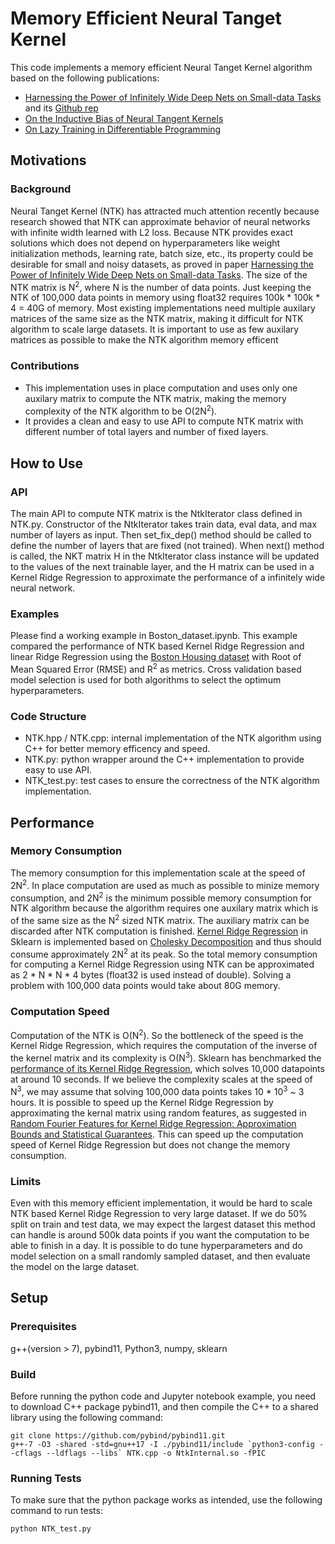 # Memory Efficient Neural Tanget Kernel
This code implements a memory efficient Neural Tanget Kernel algorithm based on the following publications:
* [Harnessing the Power of Infinitely Wide Deep Nets on Small-data Tasks](https://arxiv.org/abs/1910.01663) and its [Github rep](https://github.com/LeoYu/neural-tangent-kernel-UCI)
* [On the Inductive Bias of Neural Tangent Kernels](https://arxiv.org/abs/1905.12173)
* [On Lazy Training in Differentiable Programming](https://arxiv.org/abs/1812.07956)
## Motivations
### Background
Neural Tanget Kernel (NTK) has attracted much attention recently because research showed that NTK can approximate behavior of neural networks with infinite width learned with L2 loss. Because NTK provides exact solutions which does not depend on hyperparameters like weight initialization methods, learning rate, batch size, etc., its property could be desirable for small and noisy datasets, as proved in paper [Harnessing the Power of Infinitely Wide Deep Nets on Small-data Tasks](https://arxiv.org/abs/1910.01663). The size of the NTK matrix is N<sup>2</sup>, where N is the number of data points. Just keeping the NTK of 100,000 data points in memory using float32 requires 100k * 100k * 4 = 40G of memory. Most existing implementations need multiple auxilary matrices of the same size as the NTK matrix, making it difficult for NTK algorithm to scale large datasets. It is important to use as few auxilary matrices as possible to make the NTK algorithm memory efficent
### Contributions
* This implementation uses in place computation and uses only one auxilary matrix to compute the NTK matrix, making the memory complexity of the NTK algorithm to be O(2N<sup>2</sup>).
* It provides a clean and easy to use API to compute NTK matrix with different number of total layers and number of fixed layers.
## How to Use
### API
The main API to compute NTK matrix is the NtkIterator class defined in NTK.py. Constructor of the NtkIterator takes train data, eval data, and max number of layers as input. Then set_fix_dep() method should be called to define the number of layers that are fixed (not trained). When next() method is called, the NKT matrix H in the NtkIterator class instance will be updated to the values of the next trainable layer, and the H matrix can be used in a Kernel Ridge Regression to approximate the performance of a infinitely wide neural network.
### Examples
Please find a working example in Boston_dataset.ipynb. This example compared the performance of NTK based Kernel Ridge Regression and linear Ridge Regression using the [Boston Housing dataset](https://www.cs.toronto.edu/~delve/data/boston/bostonDetail.html) with Root of Mean Squared Error (RMSE) and R<sup>2</sup> as metrics. Cross validation based model selection is used for both algorithms to select the optimum hyperparameters.
### Code Structure
* NTK.hpp / NTK.cpp: internal implementation of the NTK algorithm using C++ for better memory efficency and speed.
* NTK.py: python wrapper around the C++ implementation to provide easy to use API.
* NTK_test.py: test cases to ensure the correctness of the NTK algorithm implementation.
## Performance
### Memory Consumption
The memory consumption for this implementation scale at the speed of 2N<sup>2</sup>. In place computation are used as much as possible to minize memory consumption, and 2N<sup>2</sup> is the minimum possible memory consumption for NTK algorithm because the algorithm requires one auxilary matrix which is of the same size as the N<sup>2</sup> sized NTK matrix. The auxiliary matrix can be discarded after NTK computation is finished. [Kernel Ridge Regression](https://www.ics.uci.edu/~welling/classnotes/papers_class/Kernel-Ridge.pdf) in Sklearn is implemented based on [Cholesky Decomposition](https://github.com/scikit-learn/scikit-learn/blob/c79a5b4194de6fe4b7b64396999352e38170cf57/sklearn/linear_model/_ridge.py#L159) and thus should consume approximately 2N<sup>2</sup> at its peak. So the total memory consumption for computing a Kernel Ridge Regression using NTK can be approximated as 2 * N * N * 4 bytes (float32 is used instead of double). Solving a problem with 100,000 data points would take about 80G memory.
### Computation Speed
Computation of the NTK is O(N<sup>2</sup>). So the bottleneck of the speed is the Kernel Ridge Regression, which requires the computation of the inverse of the kernel matrix and its complexity is O(N<sup>3</sup>). Sklearn has benchmarked the [performance of its Kernel Ridge Regression](https://scikit-learn.org/stable/auto_examples/plot_kernel_ridge_regression.html), which solves 10,000 datapoints at around 10 seconds. If we believe the complexity scales at the speed of N<sup>3</sup>, we may assume that solving 100,000 data points takes 10 * 10<sup>3</sup> ~ 3 hours. It is possible to speed up the Kernel Ridge Regression by approximating the kernal matrix using random features, as suggested in [Random Fourier Features for Kernel Ridge Regression: Approximation Bounds and Statistical Guarantees](https://arxiv.org/abs/1804.09893). This can speed up the computation speed of Kernel Ridge Regression but does not change the memory consumption.
### Limits
Even with this memory efficient implementation, it would be hard to scale NTK based Kernel Ridge Regression to very large dataset. If we do 50% split on train and test data, we may expect the largest dataset this method can handle is around 500k data points if you want the computation to be able to finish in a day. It is possible to do tune hyperparameters and do model selection on a small randomly sampled dataset, and then evaluate the model on the large dataset.
## Setup
### Prerequisites
g++(version > 7), pybind11, Python3, numpy, sklearn
### Build
Before running the python code and Jupyter notebook example, you need to download C++ package pybind11, and then compile the C++ to a shared library using the following command:
```
git clone https://github.com/pybind/pybind11.git
g++-7 -O3 -shared -std=gnu++17 -I ./pybind11/include `python3-config --cflags --ldflags --libs` NTK.cpp -o NtkInternal.so -fPIC
```
### Running Tests
To make sure that the python package works as intended, use the following command to run tests:
```
python NTK_test.py
```
